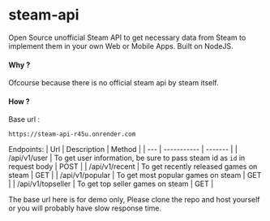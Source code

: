# steam-api

Open Source unofficial Steam API to get necessary data from Steam to implement them in your own Web or Mobile Apps. Built on NodeJS.

#### Why ?

Ofcourse because there is no official steam api by steam itself.

#### How ?

Base url :

```
https://steam-api-r45u.onrender.com
```

Endpoints:
| Url | Description | Method |
| --- | ----------- | ------- |
| /api/v1/user | To get user information, be sure to pass steam id as `id` in request body | POST |
| /api/v1/recent | To get recently released games on steam | GET |
| /api/v1/popular | To get most popular games on steam | GET |
| /api/v1/topseller | To get top seller games on steam | GET |

The base url here is for demo only, Please clone the repo and host yourself or you will probably have slow response time.
